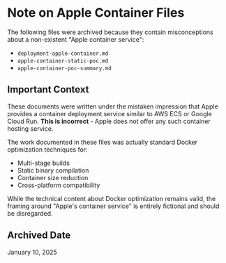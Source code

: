 # Note on Apple Container Files

The following files were archived because they contain misconceptions about a non-existent "Apple container service":

- `deployment-apple-container.md`
- `apple-container-static-poc.md`
- `apple-container-poc-summary.md`

## Important Context

These documents were written under the mistaken impression that Apple provides a container deployment service similar to AWS ECS or Google Cloud Run. **This is incorrect** - Apple does not offer any such container hosting service.

The work documented in these files was actually standard Docker optimization techniques for:
- Multi-stage builds
- Static binary compilation
- Container size reduction
- Cross-platform compatibility

While the technical content about Docker optimization remains valid, the framing around "Apple's container service" is entirely fictional and should be disregarded.

## Archived Date
January 10, 2025